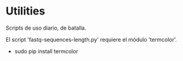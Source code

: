 # Utilities
Scripts de uso diario, de batalla. 

El script 'fastq-sequences-length.py' requiere el módulo 'termcolor'.
  - sudo pip install termcolor
